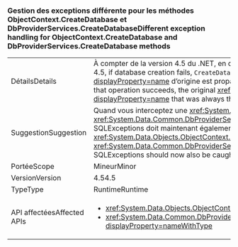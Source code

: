 ### <a name="different-exception-handling-for-objectcontextcreatedatabase-and-dbproviderservicescreatedatabase-methods"></a><span data-ttu-id="94947-101">Gestion des exceptions différente pour les méthodes ObjectContext.CreateDatabase et DbProviderServices.CreateDatabase</span><span class="sxs-lookup"><span data-stu-id="94947-101">Different exception handling for ObjectContext.CreateDatabase and DbProviderServices.CreateDatabase methods</span></span>

|   |   |
|---|---|
|<span data-ttu-id="94947-102">Détails</span><span class="sxs-lookup"><span data-stu-id="94947-102">Details</span></span>|<span data-ttu-id="94947-103">À compter de la version 4.5 du .NET, en cas d’échec de la création d’une base de données, les méthodes <code>CreateDatabase</code> tentent de supprimer la base de données vide.</span><span class="sxs-lookup"><span data-stu-id="94947-103">Beginning in .NET 4.5, if database creation fails, <code>CreateDatabase</code> methods will attempt to drop the empty database.</span></span> <span data-ttu-id="94947-104">Si cette opération réussit, l’exception <xref:System.Data.SqlClient.SqlException?displayProperty=name> d’origine est propagée (au lieu de l’exception <xref:System.InvalidOperationException?displayProperty=name> qui était systématiquement levée dans le .NET 4.0)</span><span class="sxs-lookup"><span data-stu-id="94947-104">If that operation succeeds, the original <xref:System.Data.SqlClient.SqlException?displayProperty=name> will be propagated (instead of the <xref:System.InvalidOperationException?displayProperty=name> that was always thrown in .NET 4.0)</span></span>|
|<span data-ttu-id="94947-105">Suggestion</span><span class="sxs-lookup"><span data-stu-id="94947-105">Suggestion</span></span>|<span data-ttu-id="94947-106">Quand vous interceptez une <xref:System.InvalidOperationException?displayProperty=name> en exécutant <xref:System.Data.Objects.ObjectContext.CreateDatabase> ou <xref:System.Data.Common.DbProviderServices.CreateDatabase(System.Data.Common.DbConnection,System.Nullable{System.Int32},System.Data.Metadata.Edm.StoreItemCollection)>, SQLExceptions doit maintenant également être interceptée.</span><span class="sxs-lookup"><span data-stu-id="94947-106">When catching an <xref:System.InvalidOperationException?displayProperty=name> while executing <xref:System.Data.Objects.ObjectContext.CreateDatabase> or <xref:System.Data.Common.DbProviderServices.CreateDatabase(System.Data.Common.DbConnection,System.Nullable{System.Int32},System.Data.Metadata.Edm.StoreItemCollection)>, SQLExceptions should now also be caught.</span></span>|
|<span data-ttu-id="94947-107">Portée</span><span class="sxs-lookup"><span data-stu-id="94947-107">Scope</span></span>|<span data-ttu-id="94947-108">Mineur</span><span class="sxs-lookup"><span data-stu-id="94947-108">Minor</span></span>|
|<span data-ttu-id="94947-109">Version</span><span class="sxs-lookup"><span data-stu-id="94947-109">Version</span></span>|<span data-ttu-id="94947-110">4.5</span><span class="sxs-lookup"><span data-stu-id="94947-110">4.5</span></span>|
|<span data-ttu-id="94947-111">Type</span><span class="sxs-lookup"><span data-stu-id="94947-111">Type</span></span>|<span data-ttu-id="94947-112">Runtime</span><span class="sxs-lookup"><span data-stu-id="94947-112">Runtime</span></span>|
|<span data-ttu-id="94947-113">API affectées</span><span class="sxs-lookup"><span data-stu-id="94947-113">Affected APIs</span></span>|<ul><li><xref:System.Data.Objects.ObjectContext.CreateDatabase?displayProperty=nameWithType></li><li><xref:System.Data.Common.DbProviderServices.CreateDatabase(System.Data.Common.DbConnection,System.Nullable{System.Int32},System.Data.Metadata.Edm.StoreItemCollection)?displayProperty=nameWithType></li></ul>|

